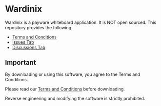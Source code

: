 # Wardinix

Wardinix is a payware whiteboard application. It is NOT open sourced. This repository provides the following:
- [Terms and Conditions](terms.md)
- [Issues Tab](https://github.com/GetGet99/Wardinix-Public/issues)
- [Discussions Tab](https://github.com/GetGet99/Wardinix-Public/discussions)

## Important

By downloading or using this software, you agree to the Terms and Conditions.

Please read our [Terms and Conditions](terms.md) before downloading.

Reverse engineering and modifying the software is strictly prohibited.